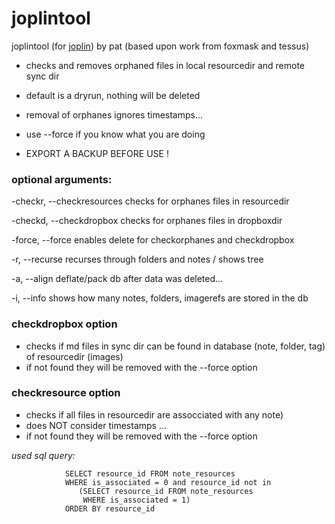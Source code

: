 # joplintool

joplintool (for [joplin](https://joplinapp.org/)) by pat (based upon work from foxmask and tessus)

  - checks and removes orphaned files in local resourcedir and remote sync dir
  - default is a dryrun, nothing will be deleted
  - removal of orphanes ignores timestamps...

  - use --force if you know what you are doing
  - EXPORT A BACKUP BEFORE USE !

### optional arguments:

  -checkr, --checkresources     checks for orphanes files in resourcedir

  -checkd, --checkdropbox       checks for orphanes files in dropboxdir

  -force, --force               enables delete for checkorphanes and checkdropbox

  -r, --recurse                 recurses through folders and notes / shows tree

  -a, --align                   deflate/pack db after data was deleted...

  -i, --info                    shows how many notes, folders, imagerefs are stored in the db

### checkdropbox option
- checks if md files in sync dir can be found in database (note, folder, tag) of resourcedir (images)
- if not found they will be removed with the --force option

### checkresource option
- checks if all files in resourcedir are assocciated with any note)
- does NOT consider timestamps ...
- if not found they will be removed with the --force option

*used sql query:*
```
            SELECT resource_id FROM note_resources  
            WHERE is_associated = 0 and resource_id not in 
               (SELECT resource_id FROM note_resources 
                WHERE is_associated = 1) 
            ORDER BY resource_id
```
